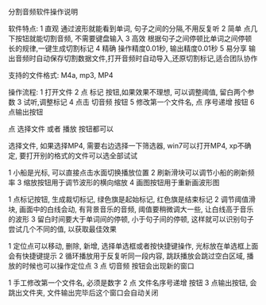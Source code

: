 分割音频软件操作说明

软件特点:
1 直观 通过波形就能看到单词, 句子之间的分隔,不用反复听
2 简单 点几下按钮就能切割音频, 不需要键盘输入
3 高效 根据句子之间停顿比单词之间停顿长的规律,一键生成切割标记
4 精确 操作精度0.01秒, 输出精度0.01秒
5 易分享 输出音频时自动保存切割数据文件,打开音频时自动导入,还原切割标记,适合团队协作


支持的文件格式:
M4a, mp3, MP4


操作流程:
1 打开文件
2 点 标记 按钮,如果效果不理想, 可以调整阈值, 留白两个参数
3 试听,调整标记
4 点击 切音频 按钮
5 修改第一个文件名, 点 序号递增 按钮
6 点输出按钮


点 选择文件 或者 播放 按钮都可以



选择文件, 如果选择MP4, 需要右边选择一下筛选器, win7可以打开MP4, xp不确定, 要打开别的格式的文件可以选全部试试



1 小船是光标, 可以直接点击水面切换播放位置
2 刷新滑块可以调节小船的刷新频率
3 缩放按钮用于调节波形的横向缩放
4 画图按钮用于重新画波形图


1 点标记按钮, 生成裁切标记, 绿色旗是起始标记, 红色旗是结束标记
2 调节阈值滑块, 画面中的白线会动, 有背景音乐的音频, 阈值要稍微调大一些, 让白线高于音乐的波形
3 留白时间要大于单词间的停顿, 小于句子间的停顿, 这样就可以识别句子
尝试几个不同的值, 以获取最佳效果


1 定位点可以移动, 删除, 新增, 选择单选框或者按快捷键操作, 光标放在单选框上面会有快捷键提示
2 循环播放用于反复听同一段内容, 跳跃播放会跳过空白区域, 播放的时候也可以操作定位点
3 点 切音频 按钮会出现新的窗口


1 手工修改第一个文件名, 必须是数字
2 点 文件名序号递增 按钮
3 点输出按钮, 会跳出文件夹, 文件输出完毕后这个窗口会自动关闭
